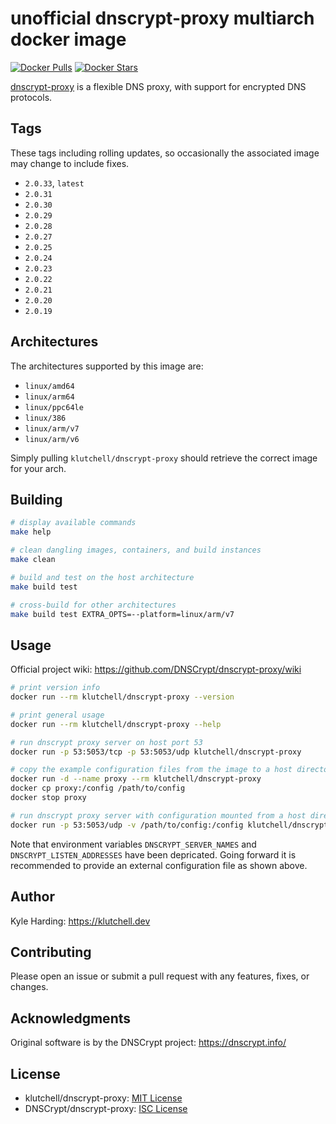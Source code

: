 # unofficial dnscrypt-proxy multiarch docker image

[![Docker Pulls](https://img.shields.io/docker/pulls/klutchell/dnscrypt-proxy.svg?style=flat-square)](https://hub.docker.com/r/klutchell/dnscrypt-proxy/)
[![Docker Stars](https://img.shields.io/docker/stars/klutchell/dnscrypt-proxy.svg?style=flat-square)](https://hub.docker.com/r/klutchell/dnscrypt-proxy/)

[dnscrypt-proxy](https://github.com/DNSCrypt/dnscrypt-proxy) is a flexible DNS proxy, with support for encrypted DNS protocols.

## Tags

These tags including rolling updates, so occasionally the associated image may change to include fixes.

- `2.0.33`, `latest`
- `2.0.31`
- `2.0.30`
- `2.0.29`
- `2.0.28`
- `2.0.27`
- `2.0.25`
- `2.0.24`
- `2.0.23`
- `2.0.22`
- `2.0.21`
- `2.0.20`
- `2.0.19`

## Architectures

The architectures supported by this image are:

- `linux/amd64`
- `linux/arm64`
- `linux/ppc64le`
- `linux/386`
- `linux/arm/v7`
- `linux/arm/v6`

Simply pulling `klutchell/dnscrypt-proxy` should retrieve the correct image for your arch.

## Building

```bash
# display available commands
make help

# clean dangling images, containers, and build instances
make clean

# build and test on the host architecture
make build test

# cross-build for other architectures
make build test EXTRA_OPTS=--platform=linux/arm/v7
```

## Usage

Official project wiki: <https://github.com/DNSCrypt/dnscrypt-proxy/wiki>

```bash
# print version info
docker run --rm klutchell/dnscrypt-proxy --version

# print general usage
docker run --rm klutchell/dnscrypt-proxy --help

# run dnscrypt proxy server on host port 53
docker run -p 53:5053/tcp -p 53:5053/udp klutchell/dnscrypt-proxy

# copy the example configuration files from the image to a host directory
docker run -d --name proxy --rm klutchell/dnscrypt-proxy
docker cp proxy:/config /path/to/config
docker stop proxy

# run dnscrypt proxy server with configuration mounted from a host directory
docker run -p 53:5053/udp -v /path/to/config:/config klutchell/dnscrypt-proxy
```

Note that environment variables `DNSCRYPT_SERVER_NAMES` and `DNSCRYPT_LISTEN_ADDRESSES` have been depricated.
Going forward it is recommended to provide an external configuration file as shown above.

## Author

Kyle Harding: <https://klutchell.dev>

## Contributing

Please open an issue or submit a pull request with any features, fixes, or changes.

## Acknowledgments

Original software is by the DNSCrypt project: <https://dnscrypt.info/>

## License

- klutchell/dnscrypt-proxy: [MIT License](./LICENSE)
- DNSCrypt/dnscrypt-proxy: [ISC License](https://github.com/DNSCrypt/dnscrypt-proxy/blob/master/LICENSE)
